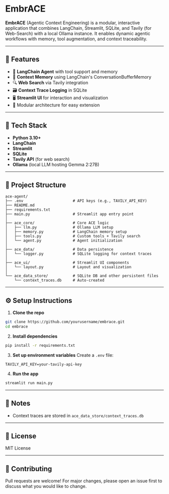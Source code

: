 
# EmbrACE

**EmbrACE** (Agentic Context Engineering) is a modular, interactive application that combines LangChain, Streamlit, SQLite, and Tavily (for Web-Search) with a local Ollama instance. It enables dynamic agentic workflows with memory, tool augmentation, and context traceability.

---

## 🚀 Features

- 🔗 **LangChain Agent** with tool support and memory
- 🧠 **Context Memory** using LangChain's ConversationBufferMemory
- 🔍 **Web Search** via Tavily integration
- 🗃️ **Context Trace Logging** in SQLite
- 🖥️ **Streamlit UI** for interaction and visualization
- 🧩 Modular architecture for easy extension

---

## 🧱 Tech Stack

- **Python 3.10+**
- **LangChain**
- **Streamlit**
- **SQLite**
- **Tavily API** (for web search)
- **Ollama** (local LLM hosting Gemma 2:27B)

---

## 📁 Project Structure

```
ace-agent/
├── .env                      # API keys (e.g., TAVILY_API_KEY)
├── README.md
├── requirements.txt
├── main.py                   # Streamlit app entry point
│
├── ace_core/                 # Core ACE logic
│   ├── llm.py                # Ollama LLM setup
│   ├── memory.py             # LangChain memory setup
│   ├── tools.py              # Custom tools + Tavily search
│   └── agent.py              # Agent initialization
│
├── ace_data/                 # Data persistence
│   └── logger.py             # SQLite logging for context traces
│
├── ace_ui/                   # Streamlit UI components
│   └── layout.py             # Layout and visualization
│
└── ace_data_store/           # SQLite DB and other persistent files
    └── context_traces.db     # Auto-created
```

---

## ⚙️ Setup Instructions

1. **Clone the repo**
```bash
git clone https://github.com/yourusername/embrace.git
cd embrace
```

2. **Install dependencies**
```bash
pip install -r requirements.txt
```

3. **Set up environment variables**
Create a `.env` file:
```
TAVILY_API_KEY=your-tavily-api-key
```

4. **Run the app**
```bash
streamlit run main.py
```

---

## 📌 Notes

- Context traces are stored in `ace_data_store/context_traces.db`

---

## 📄 License

MIT License

---

## 🤝 Contributing

Pull requests are welcome! For major changes, please open an issue first to discuss what you would like to change.
